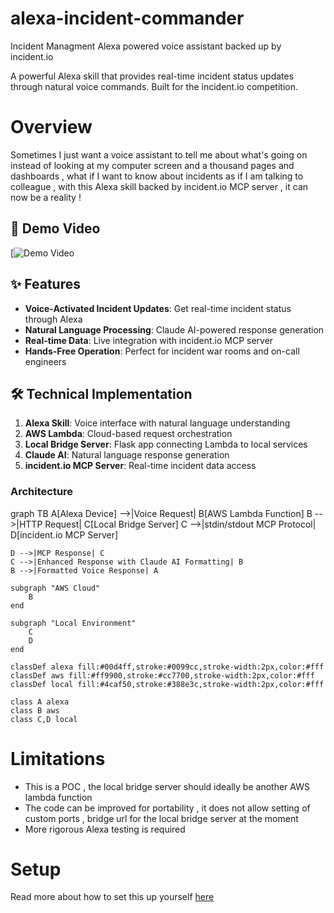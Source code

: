 # alexa-incident-commander
Incident Managment Alexa powered voice assistant backed up by incident.io 

A powerful Alexa skill that provides real-time incident status updates through natural voice commands. Built for the incident.io competition.

# Overview

Sometimes I just want a voice assistant to tell me about what's going on instead of looking at my computer screen and a thousand pages and dashboards , what if I want to know about incidents as if I am talking to colleague , with this Alexa skill backed by incident.io MCP server , it can now be a reality !

## 🎥 Demo Video
[![Demo Video]()

## ✨ Features

- **Voice-Activated Incident Updates**: Get real-time incident status through Alexa
- **Natural Language Processing**: Claude AI-powered response generation
- **Real-time Data**: Live integration with incident.io MCP server
- **Hands-Free Operation**: Perfect for incident war rooms and on-call engineers

## 🛠️ Technical Implementation

1. **Alexa Skill**: Voice interface with natural language understanding
2. **AWS Lambda**: Cloud-based request orchestration
3. **Local Bridge Server**: Flask app connecting Lambda to local services
4. **Claude AI**: Natural language response generation
5. **incident.io MCP Server**: Real-time incident data access

### Architecture

graph TB
    A[Alexa Device] -->|Voice Request| B[AWS Lambda Function]
    B -->|HTTP Request| C[Local Bridge Server]
    C -->|stdin/stdout MCP Protocol| D[incident.io MCP Server]
    
    D -->|MCP Response| C
    C -->|Enhanced Response with Claude AI Formatting| B
    B -->|Formatted Voice Response| A
    
    subgraph "AWS Cloud"
        B
    end
    
    subgraph "Local Environment"
        C
        D
    end
    
    classDef alexa fill:#00d4ff,stroke:#0099cc,stroke-width:2px,color:#fff
    classDef aws fill:#ff9900,stroke:#cc7700,stroke-width:2px,color:#fff
    classDef local fill:#4caf50,stroke:#388e3c,stroke-width:2px,color:#fff
    
    class A alexa
    class B aws
    class C,D local

# Limitations

- This is a POC , the local bridge server should ideally be another AWS lambda function
- The code can be improved for portability , it does not allow setting of custom ports , bridge url for the local bridge server at the moment
- More rigorous Alexa testing is required

# Setup
Read more about how to set this up yourself [here](setup.md)


